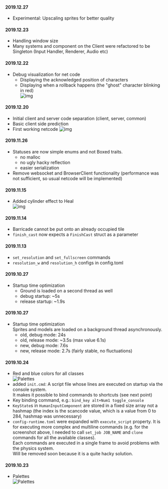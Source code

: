 #### 2019.12.27
- Experimental: Upscaling sprites for better quality

#### 2019.12.23
- Handling window size
- Many systems and component on the Client were refactored to be Singleton (Input Handler, Renderer, Audio etc)

#### 2019.12.22
- Debug visualization for net code
    - Displaying the acknowledged position of characters
    - Displaying when a rollback happens (the "ghost" character blinking in red)  
    ![img](https://trello-attachments.s3.amazonaws.com/558a94779b3b3c5d89efeaa6/5d3dad963f865934aa69f051/e075a6a2fcbcaff08f9b57d1906ffde1/moving_lag_rollback3.gif) 

#### 2019.12.20
- Initial client and server code separation (client, server, common)
- Basic client side prediction
- First working netcode
  ![img](https://trello-attachments.s3.amazonaws.com/558a94779b3b3c5d89efeaa6/5d3dad963f865934aa69f051/09a580a89ea26f3ff0ce50bdace71769/first_network.gif) 

#### 2019.11.26
- Statuses are now simple enums and not Boxed traits. 
    - no malloc
    - no ugly hacky reflection
    - easier serialization
- Remove websocket and BrowserClient functionality (performance was not sufficient, so usual netcode will be implemented) 
#### 2019.11.15
- Added cylinder effect to Heal  
![img](https://trello-attachments.s3.amazonaws.com/558a94779b3b3c5d89efeaa6/5d3dad963f865934aa69f051/c67f321d831cfb317c1f95558e584cce/Peek_2019-11-15_21-51.gif)

#### 2019.11.14
- Barricade cannot be put onto an already occupied tile
- `finish_cast` now expects a `FinishCast` struct as a parameter

#### 2019.11.13
- `set_resolution` and `set_fullscreen` commands
- `resolution_w` and `resolution_h` configs in config.toml

#### 2019.10.27
- Startup time optimization
    - Ground is loaded on a second thread as well
    - debug startup: ~5s
    - release startup: ~1.9s
    
#### 2019.10.27
- Startup time optimization  
Sprites and models are loaded on a background thread asynchronously. 
    - old, debug mode: 24s
    - old, release mode: ~3.5s (max value 6.1s)
    - new, debug mode: 7.6s
    - new, release mode: 2.7s (fairly stable, no fluctuations)

#### 2019.10.24
- Red and blue colors for all classes  
![Palettes](https://trello-attachments.s3.amazonaws.com/558a94779b3b3c5d89efeaa6/5d3dad963f865934aa69f051/c22dd3a7eda670ad6b1268ff12697d54/image.png)
- added `init.cmd`: A script file whose lines are executed on startup via the console system.  
It makes it possible to bind commands to shortcuts (see next point)
- Key binding command, e.g.: ``bind_key alt+Num1 toggle_console``
- `KeyState`s in `HumanInputComponent` are stored in a fixed size array not a hashmap (the index is the scancode value, which is a value from 0 to 284, hashmap was unnecessary)
- ``config-runtime.toml`` were expanded with `execute_script` property. It is for executing more complex and multiline commands (e.g. for the screenshot above, I needed to call `set_job JOB_NAME` and `clone` commands for all the available classes).  
Each commands are executed in a single frame to avoid problems with the physics system.  
Will be removed soon because it is a quite hacky solution.

#### 2019.10.23
- Palettes  
![Palettes](https://trello-attachments.s3.amazonaws.com/558a94779b3b3c5d89efeaa6/5d3dad963f865934aa69f051/2e4b89ed1f83638bc885f9ee0bf215ef/image.png)
